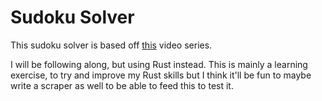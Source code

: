 # Sudoku Solver

This sudoku solver is based off [this](https://www.youtube.com/watch?v=9aMUyoYDI-0&list=PLkTXsX7igf8edTYU92nU-f5Ntzuf-RKvW) video series.

I will be following along, but using Rust instead. This is mainly a learning exercise, to try and improve my Rust skills but I think it'll be fun to maybe write a scraper as well to be able to feed this to test it. 
